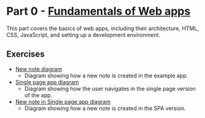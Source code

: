 # Part 0 - [Fundamentals of Web apps](https://fullstackopen.com/en/part0)

This part covers the basics of web apps, including their architecture, HTML, CSS, JavaScript, and setting up a development environment.

## Exercises

- [New note diagram](./0.4%20-%20new-note-diagram.md)
  - Diagram showing how a new note is created in the example app.
- [Single page app diagram](0.5%20-%20spa-diagram.md)
  - Diagram showing how the user navigates in the single page version of the app.
- [New note in Single page app diagram](0.6%20-%20new-note-spa-diagram.md)
  - Diagram showing how a new note is created in the SPA version.
